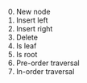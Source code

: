 0. New node
1. Insert left
2. Insert right
3. Delete
4. Is leaf
5. Is root
6. Pre-order traversal
7. In-order traversal
